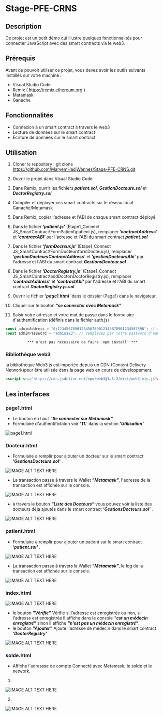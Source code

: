 # Stage-PFE-CRNS

## Description

Ce projet est un petit démo qui illustre quelques fonctionnalités pour connecter JavaScript avec des smart contracts via le web3.

## Prérequis

Avant de pouvoir utiliser ce projet, vous devez avoir les outils suivants installés sur votre machine :

* Visual Studio Code
* Remix ( https://remix.ethereum.org )
* Metamask
* Ganache

## Fonctionnalités
* Connexion à un smart contract à travers le web3
* Lecture de données sur le smart contract
* Écriture de données sur le smart contract

## Utilisation

1. Cloner le repository : git clone https://github.com/MaryemHadjWannes/Stage-PFE-CRNS.git

2. Ouvrir le projet dans Visual Studio Code
3. Dans Remix, ouvrir les fichiers ***patient.sol***, ***GestionDocteurs.sol*** et ***DoctorRegistry.sol***

4. Compiler et déployer ces smart contracts sur le réseau local Ganache/Metamask

5. Dans Remix, copier l'adresse et l'ABI de chaque smart contract déployé

6. Dans le fichier ***'patient.js'*** (Etape1_Connect JS_SmartContract\FormPatient\patient.js), remplacer ***'contractAddress'*** et ***'contractABI'*** par l'adresse et l'ABI du smart contract ***patient.sol***

7. Dans le fichier ***'formDocteur.js'*** (Etape1_Connect JS_SmartContract\FormDocteur\formDocteur.js), remplacer ***'gestionDocteursContractAddress'*** et ***'gestionDocteursAbi'*** par l'adresse et l'ABI du smart contract ***GestionsDocteur.sol***

8. Dans le fichier ***'DoctorRegistry.js'*** (Etape1_Connect JS_SmartContract\addDoctor\DoctorRegistry.js), remplacer ***'contractAddress'*** et ***'contractAbi'*** par l'adresse et l'ABI du smart contract ***DoctorRegistry.js.sol***
9. Ouvrir le fichier ***'page1.html'*** dans le dossier (Page1) dans le navigateur.
10. Cliquer sur le bouton ***"se connecter avec Metamask"***
11. Saisir votre adresse et votre mot de passe dans le formulaire d'authentification (définis dans le fichier auth.js)
```javascript
const adminAddress = "0x1234567890123456789012345678901234567890"; // remplacez par votre adresse d'admin
const adminPassword = "admin123"; // remplacez par votre password d'admin
```


              *** n'est pas nécessaire de faire 'npm install' ***
              
### Bibliothèque web3
 la bibliothèque Web3.js est importée depuis un CDN (Content Delivery Network)pour être utilisée dans la page web en cours de développement.
```html
<script src="https://cdn.jsdelivr.net/npm/web3@1.5.2/dist/web3.min.js"></script>
```


## Les interfaces

### page1.html

- Le bouton en haut ***"Se connecter sur Metamask"*** 
- Formulaire d'authentifictaion voir ***'11.'*** dans la section ***'Utilisation'***

![page1.html](https://github.com/MaryemHadjWannes/Stage-PFE-CRNS/blob/master/captures%20projet/page1.png)

### Docteur.html

- Formulaire à remplir pour ajouter un docteur sur le smart contract ***'GestionsDocteurs.sol'*** .

![IMAGE ALT TEXT HERE](https://github.com/MaryemHadjWannes/Stage-PFE-CRNS/blob/master/captures%20projet/formDocteur.png)

- La transaction passe à travers le Wallet ***"Metamask"***, l'adresse de la transaction est affichée sur le console.

![IMAGE ALT TEXT HERE](https://github.com/MaryemHadjWannes/Stage-PFE-CRNS/blob/master/captures%20projet/AjoutDocteur.png)

- à travers le bouton ***"Liste des Docteurs"*** vous pouvez voir la liste des docteurs déja ajoutés dans le smart contract  ***'GestionsDocteurs.sol'*** .

![IMAGE ALT TEXT HERE](https://github.com/MaryemHadjWannes/Stage-PFE-CRNS/blob/master/captures%20projet/ListeDesDocteurs.png)

### patient.html

- Formulaire à remplir pour ajouter un patient sur le smart contract ***'patient.sol'*** .

![IMAGE ALT TEXT HERE](https://github.com/MaryemHadjWannes/Stage-PFE-CRNS/blob/master/captures%20projet/formPatient.png)

- La transaction passe à travers le Wallet ***"Metamask"***, le log de la transaction est affichée sur le console.

![IMAGE ALT TEXT HERE](https://github.com/MaryemHadjWannes/Stage-PFE-CRNS/blob/master/captures%20projet/TransactionHashPatient.png)

### index.html 

![IMAGE ALT TEXT HERE](https://github.com/MaryemHadjWannes/Stage-PFE-CRNS/blob/master/captures%20projet/Vérifier.png)

- le bouton ***"Vérifie"*** Vérifie si l'adresse est enregistrée ou non, si l'adresse est enregistrée il affiche dans le console ***"est un médecin enregistré"*** sinon il affiche ***"n'est pas un médecin enregistré"***.
- le bouton ***"Ajouter"*** Ajoute l'adresse de médecin dans le smart contract ***'DoctorRegistry'***

![IMAGE ALT TEXT HERE](https://github.com/MaryemHadjWannes/Stage-PFE-CRNS/blob/master/captures%20projet/Ajout-Verf.png)

### solde.html

-   Affiche l'adressse de compte Connecté avec Metamask, le solde et le network.

1.
![IMAGE ALT TEXT HERE](https://github.com/MaryemHadjWannes/Stage-PFE-CRNS/blob/master/captures%20projet/localhost.png)

2.
![IMAGE ALT TEXT HERE](https://github.com/MaryemHadjWannes/Stage-PFE-CRNS/blob/master/captures%20projet/goerli.png)
